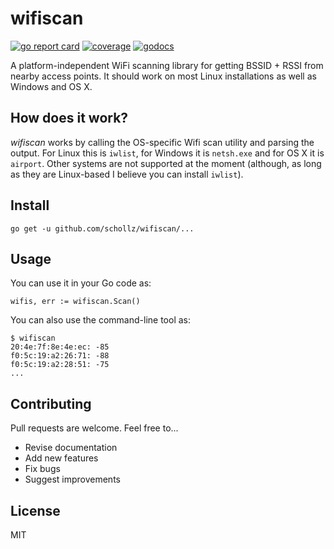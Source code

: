 # wifiscan

[![go report card](https://goreportcard.com/badge/github.com/schollz/wifiscan)](https://goreportcard.com/report/github.com/schollz/wifiscan) 
[![coverage](https://img.shields.io/badge/coverage-87%25-brightgreen.svg)](https://gocover.io/github.com/schollz/wifiscan)
[![godocs](https://godoc.org/github.com/schollz/wifiscan?status.svg)](https://godoc.org/github.com/schollz/wifiscan) 


A platform-independent WiFi scanning library for getting BSSID + RSSI from nearby access points. It should work on most Linux installations as well as Windows and OS X.

## How does it work?

*wifiscan* works by calling the OS-specific Wifi scan utility and parsing the output. For Linux this is `iwlist`, for Windows it is `netsh.exe` and for OS X it is `airport`. Other systems are not supported at the moment (although, as long as they are Linux-based I believe you can install `iwlist`).

## Install

```
go get -u github.com/schollz/wifiscan/...
```

## Usage 

You can use it in your Go code as:

```golang
wifis, err := wifiscan.Scan()
```

You can also use the command-line tool as:

```
$ wifiscan
20:4e:7f:8e:4e:ec: -85
f0:5c:19:a2:26:71: -88
f0:5c:19:a2:28:51: -75
...
```

## Contributing

Pull requests are welcome. Feel free to...

- Revise documentation
- Add new features
- Fix bugs
- Suggest improvements

## License

MIT
